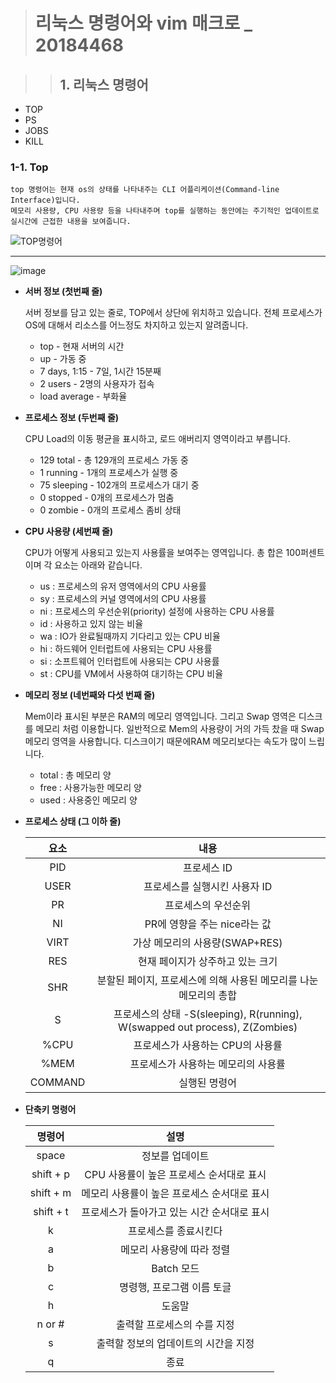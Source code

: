 ># 리눅스 명령어와 vim 매크로 _ 20184468


>>## __1. 리눅스 명령어__
  * TOP
  * PS
  * JOBS
  * KILL

### __1-1. Top__
    top 명령어는 현재 os의 상태를 나타내주는 CLI 어플리케이션(Command-line Interface)입니다. 
    메모리 사용량, CPU 사용량 등을 나타내주며 top를 실행하는 동안에는 주기적인 업데이트로 
    실시간에 근접한 내용을 보여줍니다.   
   
   ![TOP명령어](https://user-images.githubusercontent.com/45027599/172046858-d601dc5a-86d6-4174-ab4d-09f4b110c56c.png)


----
![image](https://user-images.githubusercontent.com/45027599/172047167-9b4567ad-35ce-4e20-9437-a04c4a011f50.png)


* **서버 정보 (첫번째 줄)**

    서버 정보를 담고 있는 줄로, TOP에서 상단에 위치하고 있습니다. 
    전체 프로세스가 OS에 대해서 리소스를 어느정도 차지하고 있는지 알려줍니다.
    
   + top - 현재 서버의 시간
   + up - 가동 중
   + 7 days, 1:15 - 7일, 1시간 15분째
   + 2 users - 2명의 사용자가 접속
   + load average - 부화율 
 
 * **프로세스 정보 (두번째 줄)**

    CPU Load의 이동 평균을 표시하고, 로드 애버리지 영역이라고 부릅니다. 
    
   + 129 total - 총 129개의 프로세스 가동 중
   + 1 running - 1개의 프로세스가 실행 중
   + 75 sleeping - 102개의 프로세스가 대기 중
   + 0 stopped - 0개의 프로세스가 멈춤
   + 0 zombie - 0개의 프로세스 좀비 상태

 * **CPU 사용량 (세번째 줄)**
   
    CPU가 어떻게 사용되고 있는지 사용률을 보여주는 영역입니다. 총 합은 100퍼센트이며 각 요소는 아래와 같습니다.
   
   + us : 프로세스의 유저 영역에서의 CPU 사용률
   + sy : 프로세스의 커널 영역에서의 CPU 사용률
   + ni : 프로세스의 우선순위(priority) 설정에 사용하는 CPU 사용률
   + id : 사용하고 있지 않는 비율
   + wa : IO가 완료될때까지 기다리고 있는 CPU 비율
   + hi : 하드웨어 인터럽트에 사용되는 CPU 사용률
   + si : 소프트웨어 인터럽트에 사용되는 CPU 사용률
   + st : CPU를 VM에서 사용하여 대기하는 CPU 비율
 
  * **메모리 정보 (네번째와 다섯 번째 줄)**
  
    Mem이라 표시된 부분은 RAM의 메모리 영역입니다. 그리고 Swap 영역은 디스크를 메모리 처럼 이용합니다. 
    일반적으로 Mem의 사용량이 거의 가득 찼을 때 Swap 메모리 영역을 사용합니다. 
    디스크이기 때문에RAM 메모리보다는 속도가 많이 느립니다.
    
    + total : 총 메모리 양
    + free : 사용가능한 메모리 양
    + used : 사용중인 메모리 양

  * **프로세스 상태 (그 이하 줄)**

    |요소|내용|
    |:---:|:---:|
    |PID|프로세스 ID|
    |USER|프로세스를 실행시킨 사용자 ID|
    |PR|프로세스의 우선순위|
    |NI|PR에 영향을 주는 nice라는 값 |
    |VIRT|가상 메모리의 사용량(SWAP+RES)|
    |RES|현재 페이지가 상주하고 있는 크기|
    |SHR|분할된 페이지, 프로세스에 의해 사용된 메모리를 나눈 메모리의 총합|
    |S|프로세스의 상태 -S(sleeping), R(running), W(swapped out process), Z(Zombies)|
    |%CPU|프로세스가 사용하는 CPU의 사용률|
    |%MEM|프로세스가 사용하는 메모리의 사용률|
    |COMMAND|실행된 명령어|


* **단축키 명령어**

    |명령어|설명|
    |:---:|:---:|
    |space|정보를 업데이트|
    |shift + p|CPU 사용률이 높은 프로세스 순서대로 표시|
    |shift + m|메모리 사용률이 높은 프로세스 순서대로 표시|
    |shift + t|프로세스가 돌아가고 있는 시간 순서대로 표시|
    |k|프로세스를 종료시킨다|
    |a|메모리 사용량에 따라 정렬|
    |b|Batch 모드|
    |c|명령행, 프로그램 이름 토글|
    |h|도움말|
    |n or #|출력할 프로세스의 수를 지정|
    |s|출력할 정보의 업데이트의 시간을 지정|
    |q|종료|
  
    
    
 




     
    
    
    
